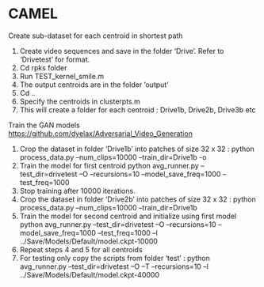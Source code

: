 # CAMEL
Create sub-dataset for each centroid in shortest path

1.	Create video sequences and save in the folder ‘Drive’. Refer to ‘Drivetest’ for format.
2.	Cd rpks folder 
3.	Run TEST_kernel_smile.m
4.	The output centroids are in the folder ‘output’
5.	Cd ..
6.	Specify the centroids in clusterpts.m
7.	This will create a folder for each centroid : Drive1b, Drive2b, Drive3b etc

Train the GAN models
https://github.com/dyelax/Adversarial_Video_Generation
1.	Crop the dataset in folder ‘Drive1b’ into patches of size 32 x 32 :
python process_data.py –num_clips=10000 –train_dir=Drive1b -o
2.	Train the model for first centroid
python avg_runner.py –test_dir=drivetest –O –recursions=10 –model_save_freq=1000 –test_freq=1000
3.	Stop training after 10000 iterations. 
4.	Crop the dataset in folder ‘Drive2b’ into patches of size 32 x 32 :
 python process_data.py –num_clips=10000 –train_dir=Drive1b
5.	Train the model for second centroid and initialize using first model
python avg_runner.py –test_dir=drivetest –O –recursions=10 –model_save_freq=1000 –test_freq=1000 –l ../Save/Models/Default/model.ckpt-10000
6.	Repeat steps 4 and 5 for all centroids
7.	For testing only copy the scripts from folder ‘test’ :
python avg_runner.py –test_dir=drivetest –O –T –recursions=10 –l ../Save/Models/Default/model.ckpt-40000
